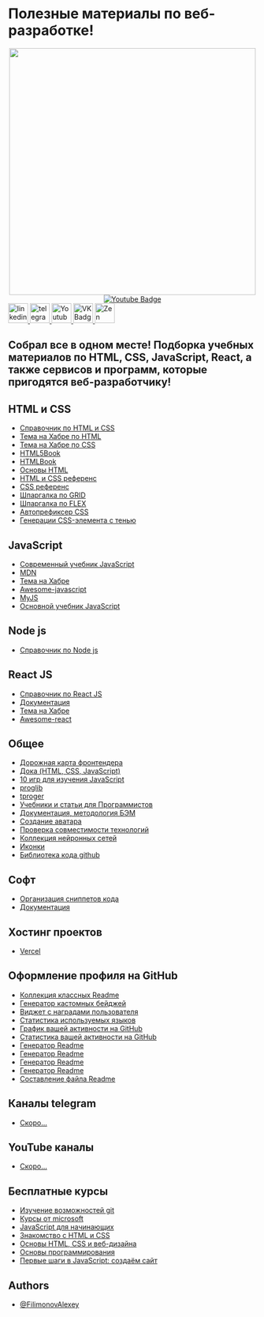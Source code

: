
# Полезные материалы по веб-разработке!
<div id="header" align="center">
  <img src="https://media.giphy.com/media/bGgsc5mWoryfgKBx1u/giphy.gif" width="500"/>
</div>
<div id="badges" align="center">
    <a href="https://www.youtube.com/channel/UCbORpXVw1JNc0JYFSUqLWXA">
      <img src="https://img.shields.io/badge/YouTube-red?style=for-the-badge&logo=youtube&logoColor=white" alt="Youtube Badge"/>
    </a>
</div>

<div id="badges">
    <a href="https://www.linkedin.com/in/%D0%B0%D0%BB%D0%B5%D0%BA%D1%81%D0%B5%D0%B9-%D1%84%D0%B8%D0%BB%D0%B8%D0%BC%D0%BE%D0%BD%D0%BE%D0%B2-2a0b07257/" target="_blank">
      <img src="https://cdn-icons-png.flaticon.com/512/2504/2504799.png" width="40" height="40" alt="linkedin" />
    </a>
    <a href="https://t.me/tehnomaniak07" target="_blank">
      <img src="https://cdn-icons-png.flaticon.com/512/2111/2111646.png" width="40" height="40" alt="telegram group" />
    </a>
    <a href="https://www.youtube.com/channel/UCbORpXVw1JNc0JYFSUqLWXA" target="_blank">
      <img src="https://cdn-icons-png.flaticon.com/512/3670/3670147.png" width="40" height="40" alt="Youtube"/>
    </a>
    <a href="https://vk.com/f1ll_zzz" target="_blank">
      <img src="https://cdn-icons-png.flaticon.com/512/145/145813.png" width="40" height="40" alt="VK Badge"/>
    </a>
    <a href="https://zen.yandex.ru/id/603e522b3c020230bb223e5e" target="_blank">
      <img src="https://upload.wikimedia.org/wikipedia/commons/thumb/a/ab/Yandex_Zen_logo_icon.svg/1024px-Yandex_Zen_logo_icon.svg.png" width="40" height="40" alt="Zen Badge"/>
    </a>
</div>

Собрал все в одном месте! Подборка учебных материалов по HTML, CSS, JavaScript, React, а также сервисов и программ, которые пригодятся веб-разработчику!
---------------------------------------------------------

## HTML и CSS

 - [Справочник по HTML и CSS](https://github.com/xsltdev/hcdev.ru)
 - [Тема на Хабре по HTML](https://habr.com/ru/hub/html5/)
 - [Тема на Хабре по CSS](https://habr.com/ru/hub/css/)
 - [HTML5Book](https://html5book.ru/)
 - [HTMLBook](http://htmlbook.ru/)
 - [Основы HTML](https://developer.mozilla.org/ru/docs/Learn/Getting_started_with_the_web/HTML_basics)
 - [HTML и CSS референс](https://webref.ru/)
 - [CSS референс](https://cssreference.io/)
 - [Шпаргалка по GRID](https://grid.malven.co/)
 - [Шпаргалка по FLEX](https://flexbox.malven.co/)
 - [Автопрефиксер CSS](https://autoprefixer.github.io/ru/)
 - [Генерации CSS-элемента с тенью](https://cssgenerator.org/box-shadow-css-generator.html)

## JavaScript

 - [Современный учебник JavaScript](https://learn.javascript.ru/)
 - [MDN](https://developer.mozilla.org/ru/docs/Web/JavaScript)
 - [Тема на Хабре](https://habr.com/ru/hub/javascript/)
 - [Awesome-javascript](https://github.com/sorrycc/awesome-javascript)
 - [MyJS](https://github.com/harryheman/my-js)
 - [Основной учебник JavaScript](https://code.mu/ru/javascript/book/prime/)

 ## Node js

 - [Справочник по Node js](https://github.com/xsltdev/nodejsdev.ru)

## React JS

 - [Справочник по React JS](https://github.com/xsltdev/reactdev.ru)
 - [Документация](https://ru.reactjs.org/)
 - [Тема на Хабре](https://habr.com/ru/hub/reactjs/)
 - [Awesome-react](https://github.com/enaqx/awesome-react)

## Общее

 - [Дорожная карта фронтендера](https://roadmap.sh/frontend)
 - [Дока (HTML, CSS, JavaScript)](https://doka.guide/)
 - [10 игр для изучения JavaScript](https://techrocks.ru/2023/01/09/10-games-for-javascript-learning/)
 - [proglib](https://proglib.io/)
 - [tproger](https://tproger.ru/)
 - [Учебники и статьи для Программистов](https://codernet.ru/)
 - [Документация, методология БЭМ](https://ru.bem.info/)
 - [Создание аватара](https://pfpmaker.com/)
 - [Проверка совместимости технологий](https://caniuse.com/)
 - [Коллекция нейронных сетей](https://github.com/ai-collection/ai-collection)
 - [Иконки](https://thenounproject.com/)
 - [Библиотека кода github](https://grep.app/)

## Софт

 - [Организация сниппетов кода](https://snipit.io/)
 - [Документация](https://kapeli.com/dash)

## Хостинг проектов

 - [Vercel](https://vercel.com/)

## Оформление профиля на GitHub

 - [Коллекция классных Readme](https://github.com/abhisheknaiidu/awesome-github-profile-readme)
 - [Генератор кастомных бейджей](https://shields.io/)
 - [Виджет с наградами пользователя](https://github.com/ryo-ma/github-profile-trophy)
 - [Статистика используемых языков](https://github.com/anuraghazra/github-readme-stats)
 - [График вашей активности на GitHub](https://github.com/Ashutosh00710/github-readme-activity-graph)
 - [Статистика вашей активности на GitHub](https://github.com/vn7n24fzkq/github-profile-summary-cards)
 - [Генератор Readme](https://arturssmirnovs.github.io/github-profile-readme-generator/)
 - [Генератор Readme](https://profilinator.rishav.dev/)
 - [Генератор Readme](https://rahuldkjain.github.io/gh-profile-readme-generator/)
 - [Генератор Readme](https://www.profileme.dev/)
 - [Составление файла Readme](https://readme.so/ru)

## Каналы telegram

 - [Скоро...]()

## YouTube каналы

 - [Скоро...]()

## Бесплатные курсы

 - [Изучение возможностей git](https://learngitbranching.js.org/?locale=ru_RU)
 - [Курсы от microsoft](https://learn.microsoft.com/ru-ru/training/)
 - [JavaScript для начинающих](https://stepik.org/course/2223/syllabus)
 - [Знакомство с HTML и CSS](https://htmlacademy.ru/courses/basic-html-css)
 - [Основы HTML, CSS и веб-дизайна](https://ru.hexlet.io/courses/html?ref=287543)
 - [Основы программирования](https://ru.hexlet.io/courses/programming-basics?ref=287543)
 - [Первые шаги в JavaScript: создаём сайт](https://netology.ru/programs/javascript-free)

## Authors

- [@FilimonovAlexey](https://github.com/FilimonovAlexey)


